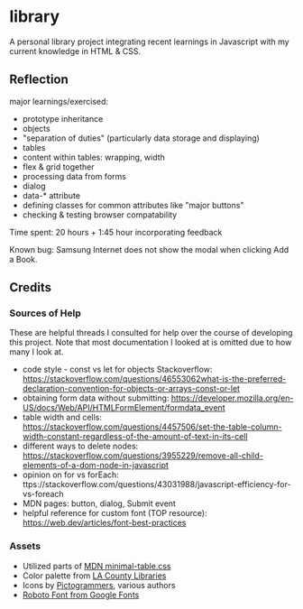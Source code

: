 # library

A personal library project integrating recent learnings in Javascript with my current knowledge in HTML & CSS. 

## Reflection
major learnings/exercised: 
- prototype inheritance
- objects
- "separation of duties" (particularly data storage and displaying)
- tables
- content within tables: wrapping, width
- flex & grid together
- processing data from forms
- dialog
- data-* attribute
- defining classes for common attributes like "major buttons"
- checking & testing browser compatability

Time spent: 20 hours + 1:45 hour incorporating feedback

Known bug: Samsung Internet does not show the modal when clicking Add a Book. 

## Credits 
### Sources of Help
These are helpful threads I consulted for help over the course of developing this project. Note that most documentation I looked at is omitted due to how many I look at.

- code style - const vs let for objects Stackoverflow: https://stackoverflow.com/questions/46553062what-is-the-preferred-declaration-convention-for-objects-or-arrays-const-or-let
- obtaining form data without submitting: https://developer.mozilla.org/en-US/docs/Web/API/HTMLFormElement/formdata_event
- table width and cells: https://stackoverflow.com/questions/4457506/set-the-table-column-width-constant-regardless-of-the-amount-of-text-in-its-cell
- different ways to delete nodes: https://stackoverflow.com/questions/3955229/remove-all-child-elements-of-a-dom-node-in-javascript
- opinion on for vs forEach: ttps://stackoverflow.com/questions/43031988/javascript-efficiency-for-vs-foreach
- MDN pages: button, dialog, Submit event
- helpful reference for custom font (TOP resource): https://web.dev/articles/font-best-practices

### Assets
- Utilized parts of [MDN minimal-table.css](https://github.com/mdn/learning-area/blob/main/html/tables/advanced/minimal-table.css)
- Color palette from [LA County Libraries](https://lacountylibrary.org/)
- Icons by [Pictogrammers](https://pictogrammers.com/library/mdi/), various authors
- [Roboto Font from Google Fonts](https://fonts.google.com/specimen/Roboto)